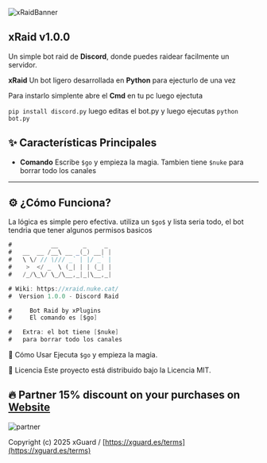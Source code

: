 ![xRaidBanner](https://github.com/user-attachments/assets/e10d24e9-bf02-479d-b4e1-7bbc33c0225b)
## xRaid v1.0.0

Un simple bot raid de **Discord**, donde puedes raidear facilmente un servidor.

**xRaid** Un bot ligero desarrollada en **Python** para ejecturlo de una vez

Para instarlo simplente abre el **Cmd** en tu pc luego ejectuta

``pip install discord.py`` luego editas el bot.py y luego ejecutas ``python bot.py``

## ✨ Características Principales

* **Comando** Escribe `$go` y empieza la magia. Tambien tiene `$nuke` para borrar todo los canales

____

## ⚙️ ¿Cómo Funciona?

La lógica es simple pero efectiva. utiliza un `$go$` y lista seria todo, el bot tendria que tener algunos permisos basicos

```java
#           __       _     _ 
#   __  __ /__\ __ _(_) __| |
#   \ \/ // \/// _` | |/ _` |
#    >  </ _  \ (_| | | (_| |
#   /_/\_\/ \_/\__,_|_|\__,_|

# Wiki: https://xraid.nuke.cat/
#  Version 1.0.0 - Discord Raid

#     Bot Raid by xPlugins                
#     El comando es [$go]

#   Extra: el bot tiene [$nuke]
#   para borrar todo los canales
```

🚀 Cómo Usar
Ejecuta `$go` y empieza la magia.

📄 Licencia
Este proyecto está distribuido bajo la Licencia MIT.

## 🔥 Partner 15% discount on your purchases on [Website]([https://cprot.net/](https://www.neohosting.cloud/))
![partner](https://i.postimg.cc/y6rcMgxB/image.png)

Copyright (c) 2025 xGuard / [https://xguard.es/terms](https://xguard.es/terms)
